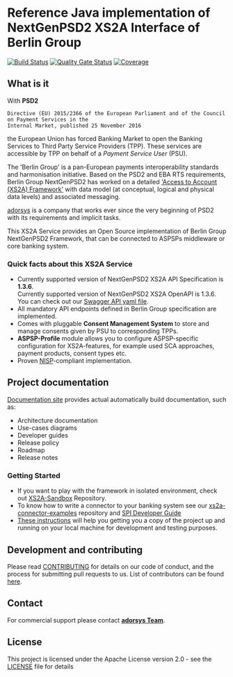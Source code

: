 # Reference Java implementation of NextGenPSD2 XS2A Interface of Berlin Group
[![Build Status](https://travis-ci.com/adorsys/xs2a.svg?branch=develop)](https://travis-ci.com/adorsys/xs2a)
[![Quality Gate Status](https://sonarcloud.io/api/project_badges/measure?project=adorsys_xs2a&metric=alert_status)](https://sonarcloud.io/dashboard?id=adorsys_xs2a)
[![Coverage](https://sonarcloud.io/api/project_badges/measure?project=adorsys_xs2a&metric=coverage)](https://sonarcloud.io/dashboard?id=adorsys_xs2a)

## What is it

With **PSD2** 
```
Directive (EU) 2015/2366 of the European Parliament and of the Council on Payment Services in the
Internal Market, published 25 November 2016
```
 the European Union has forced Banking Market to open the Banking Services to Third Party Service Providers (TPP).
These services are accessible by TPP on behalf of a *Payment Service User* (PSU).

The 'Berlin Group' is a pan-European payments interoperability standards and harmonisation initiative.
Based on the PSD2 and EBA RTS requirements, Berlin Group NextGenPSD2 has worked on a detailed 
['Access to Account  (XS2A) Framework'](https://www.berlin-group.org/psd2-access-to-bank-accounts) with data model
(at conceptual, logical and physical data levels) and associated messaging.

[adorsys](https://adorsys-platform.de/solutions/xs2a-core/) is a company that works ever since the very beginning of PSD2 with its requirements and implicit tasks.

This XS2A Service provides an Open Source implementation of Berlin Group NextGenPSD2 Framework, that can be connected to ASPSPs middleware or core banking system.

### Quick facts about this XS2A Service

* Currently supported version of NextGenPSD2 XS2A API Specification is **1.3.6**.<br>
Currently supported version of NextGenPSD2 XS2A OpenAPI is 1.3.6.<br>
You can check out our [Swagger API yaml file](xs2a-impl/src/main/resources/static/psd2-api_1.3.6_20200306v1.yaml).
* All mandatory API endpoints defined in Berlin Group specification are implemented.
* Comes with pluggable **Consent Management System** to store and manage consents given by PSU to corresponding TPPs.
* **ASPSP-Profile** module allows you to configure ASPSP-specific configuration for XS2A-features, for example used SCA approaches, payment products, consent types etc.
* Proven [NISP](https://nisp.online)-compliant implementation.

## Project documentation

[Documentation site](https://adorsys.github.io/xs2a/) provides actual automatically build documentation, such as:
* Architecture documentation
* Use-cases diagrams
* Developer guides
* Release policy
* Roadmap
* Release notes

### Getting Started

* If you want to play with the framework in isolated environment, check out [XS2A-Sandbox](https://github.com/adorsys/xs2a-sandbox) Repository.
* To know how to write a connector to your banking system see our [xs2a-connector-examples](https://github.com/adorsys/xs2a-connector-examples) repository and [SPI Developer Guide](https://adorsys.github.io/xs2a/SPI%20Developer%20Guide/SPI_Developer_Guide.html)
* [These instructions](doc/GETTING_STARTED.adoc) will help you getting you a copy of the project up and running on your local machine for development and testing purposes. 

## Development and contributing

Please read [CONTRIBUTING](doc/CONTRIBUTING.md) for details on our code of conduct, and the process for submitting pull requests to us.
List of contributors can be found [here](doc/contributors.md).

## Contact

For commercial support please contact **[adorsys Team](https://adorsys-platform.de/solutions/)**.

## License

This project is licensed under the Apache License version 2.0 - see the [LICENSE](LICENSE) file for details
